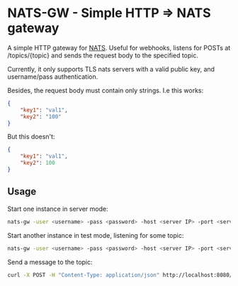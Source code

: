 # NATS-GW - Simple HTTP => NATS gateway

A simple HTTP gateway for [NATS](https://github.com/nats-io). Useful for webhooks, listens for POSTs at /topics/{topic} and sends the request body to the specified topic.

Currently, it only supports TLS nats servers with a valid public key, and username/pass authentication.

Besides, the request body must contain only strings. I.e this works:

```json
{
    "key1": "val1",
    "key2": "100"
}
```

But this doesn't:

```json
{
    "key1": "val1",
    "key2": 100
}
```

## Usage

Start one instance in server mode:

```bash
nats-gw -user <username> -pass <password> -host <server IP> -port <server port>
```

Start another instance in test mode, listening for some topic:

```bash
nats-gw -user <username> -pass <password> -host <server IP> -port <server port> -test my_topic
```

Send a message to the topic:

```bash
curl -X POST -H "Content-Type: application/json" http://localhost:8080/topics/my_topic -d '{"p1": "v1", "p2": "v2" }'
```
